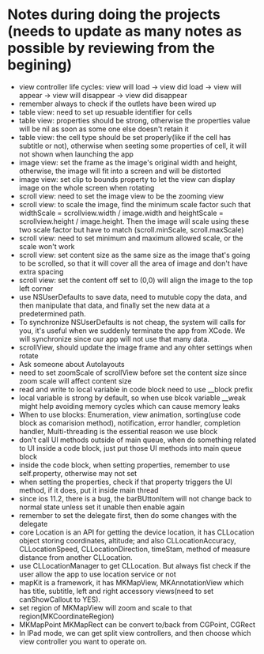 # Notes during doing the projects (needs to update as many notes as possible by reviewing from the begining)

- view controller life cycles: view will load -> view did load -> view will appear -> view will disappear -> view did disappear
- remember always to check if the outlets have been wired up
- table view: need to set up resuable identifier for cells
- table view: properties should be strong, otherwise the properties value will be nil as soon as some one else doesn't retain it
- table view: the cell type should be set properly(like if the cell has subtitle or not), otherwise when seeting some properties of cell, it will not shown when launching the app
- image view: set the frame as the image's original width and height, otherwise, the image will fit into a screen and will be distorted
- image view: set clip to bounds property to let the view can display image on the whole screen when rotating
- scroll view: need to set the image view to be the zooming view
- scroll view: to scale the image, find the minimum scale factor such that widthScale = scrollview.width / image.width and heightScale = scrollview.height / image.height. Then the image will scale using these two scale factor but have to match (scroll.minScale, scroll.maxScale)
- scroll view: need to set minimum and maximum allowed scale, or the scale won't work
- scroll view: set content size as the same size as the image that's going to be scrolled, so that it will cover all the area of image and don't have extra spacing
- scroll view: set the content off set to (0,0) will align the image to the top left corner
- use NSUserDefaults to save data, need to mutuble copy the data, and then manipulate that data, and finally set the new data at a predetermined path.
- To synchronize NSUserDefaults is not cheap, the system will calls for you, it's useful when we suddenly terminate the app from XCode. We will synchronize since our app will not use that many data.
- scrollView, should update the image frame and any ohter settings when rotate
- Ask someone about Autolayouts 
- need to set zoomScale of scrollView before set the content size since zoom scale will affect content size
- read and write to local variable in code block need to use \_\_block prefix
- local variable is strong by default, so when use blcok variable \_\_weak might help avoiding memory cycles which can cause memory leaks
- When to use blocks: Enumeration, view animation, sorting(use code block as comarision method), notification, error handler, completion handler, Multi-threading is the essential reason we use block
- don't call UI methods outside of main queue, when do something related to UI inside a code block, just put those UI methods into main queue block
- inside the code block, when setting properties, remember to use self.property, otherwise may not set
- when setting the properties, check if that property triggers the UI method, if it does, put it inside main thread
- since ios 11.2, there is a bug, the barBUttonItem will not change back to normal state unless set it unable then enable again
- remember to set the delegate first, then do some changes with the delegate
- core Location is an API for getting the device location, it has CLLocation object storing coordinates, altitude; and also CLLocationAccuracy, CLLocationSpeed, CLLocationDirection, timeStam, method of measure distance from another CLLocation.
- use CLLocationManager to get CLLocation. But always fist check if the user allow the app to use location service or not
- mapKit is a framework, it has MKMapView, MKAnnotationView which has title, subtitle, left and right accessory views(need to set canShowCallout to YES).
- set region of MKMapView will zoom and scale to that region(MKCoordinateRegion)
- MKMapPoint MKMapRect can be convert to/back from CGPoint, CGRect
- In IPad mode, we can get split view controllers, and then choose which view controller you want to operate on.
